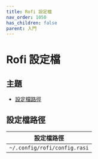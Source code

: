 ```yaml
---
title: Rofi 設定檔
nav_order: 1050
has_children: false
parent: 入門
---
```



# Rofi 設定檔




## 主題

* [設定檔路徑](#設定檔路徑)




## 設定檔路徑

| 設定檔路徑 |
| --------- |
| `~/.config/rofi/config.rasi` |
